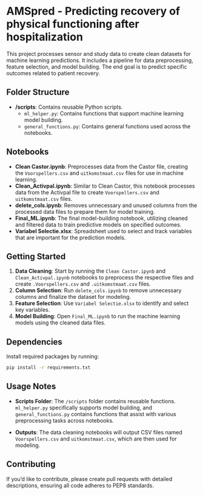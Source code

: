 # AMSpred - Predicting recovery of physical functioning after hospitalization

This project processes sensor and study data to create clean datasets for machine learning predictions. It includes a pipeline for data preprocessing, feature selection, and model building. The end goal is to predict specific outcomes related to patient recovery.

## Folder Structure

- **/scripts**: Contains reusable Python scripts.
  - `ml_helper.py`: Contains functions that support machine learning model building.
  - `general_functions.py`: Contains general functions used across the notebooks.

## Notebooks

- **Clean Castor.ipynb**: Preprocesses data from the Castor file, creating the `Voorspellers.csv` and `uitkomstmaat.csv` files for use in machine learning.
- **Clean_Activpal.ipynb**: Similar to Clean Castor, this notebook processes data from the Activpal file to create `Voorspellers.csv` and `uitkomstmaat.csv` files.
- **delete_cols.ipynb**: Removes unnecessary and unused columns from the processed data files to prepare them for model training.
- **Final_ML.ipynb**: The final model-building notebook, utilizing cleaned and filtered data to train predictive models on specified outcomes.
- **Variabel Selectie.xlsx**: Spreadsheet used to select and track variables that are important for the prediction models.

## Getting Started

1. **Data Cleaning**: Start by running the `Clean Castor.ipynb` and `Clean_Activpal.ipynb` notebooks to preprocess the respective files and create `.Voorspellers.csv` and `.uitkomstmaat.csv` files.
2. **Column Selection**: Run `delete_cols.ipynb` to remove unnecessary columns and finalize the dataset for modeling.
3. **Feature Selection**: Use `Variabel Selectie.xlsx` to identify and select key variables.
4. **Model Building**: Open `Final_ML.ipynb` to run the machine learning models using the cleaned data files.

## Dependencies

Install required packages by running:

```bash
pip install -r requirements.txt
```

## Usage Notes

- **Scripts Folder**: The `/scripts` folder contains reusable functions. `ml_helper.py` specifically supports model building, and `general_functions.py` contains functions that assist with various preprocessing tasks across notebooks.

- **Outputs**: The data cleaning notebooks will output CSV files named `Voorspellers.csv` and `uitkomstmaat.csv`, which are then used for modeling.

## Contributing

If you’d like to contribute, please create pull requests with detailed descriptions, ensuring all code adheres to PEP8 standards.
